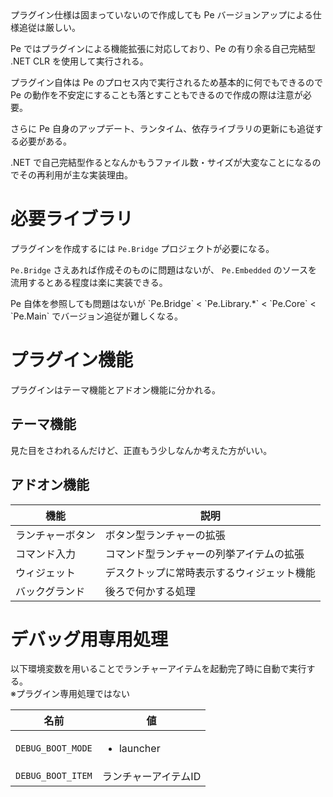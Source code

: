 <MdAlert kind="CAUTION">
  プラグイン仕様は固まっていないので作成しても Pe バージョンアップによる仕様追従は厳しい。
</MdAlert>

Pe ではプラグインによる機能拡張に対応しており、Pe の有り余る自己完結型 .NET CLR を使用して実行される。

プラグイン自体は Pe のプロセス内で実行されるため基本的に何でもできるので Pe の動作を不安定にすることも落とすこともできるので作成の際は注意が必要。

さらに Pe 自身のアップデート、ランタイム、依存ライブラリの更新にも追従する必要がある。

<MdAlert kind="NOTE">
  .NET で自己完結型作るとなんかもうファイル数・サイズが大変なことになるのでその再利用が主な実装理由。
</MdAlert>

# 必要ライブラリ

プラグインを作成するには `Pe.Bridge` プロジェクトが必要になる。

`Pe.Bridge` さえあれば作成そのものに問題はないが、 `Pe.Embedded` のソースを流用するとある程度は楽に実装できる。

<MdAlert kind="TIP">
  Pe 自体を参照しても問題はないが `Pe.Bridge` < `Pe.Library.*` < `Pe.Core` < `Pe.Main` でバージョン追従が難しくなる。
</MdAlert>

# プラグイン機能

プラグインはテーマ機能とアドオン機能に分かれる。

## テーマ機能

見た目をさわれるんだけど、正直もう少しなんか考えた方がいい。

## アドオン機能

| 機能 | 説明 |
|---|---|
| ランチャーボタン | ボタン型ランチャーの拡張 |
| コマンド入力 | コマンド型ランチャーの列挙アイテムの拡張 |
| ウィジェット | デスクトップに常時表示するウィジェット機能 |
| バックグランド | 後ろで何かする処理 |

# デバッグ用専用処理

以下環境変数を用いることでランチャーアイテムを起動完了時に自動で実行する。  
※プラグイン専用処理ではない

| 名前 | 値 |
|---|---|
| `DEBUG_BOOT_MODE` | <ul><li>launcher</li></ul> |
| `DEBUG_BOOT_ITEM` | ランチャーアイテムID |
